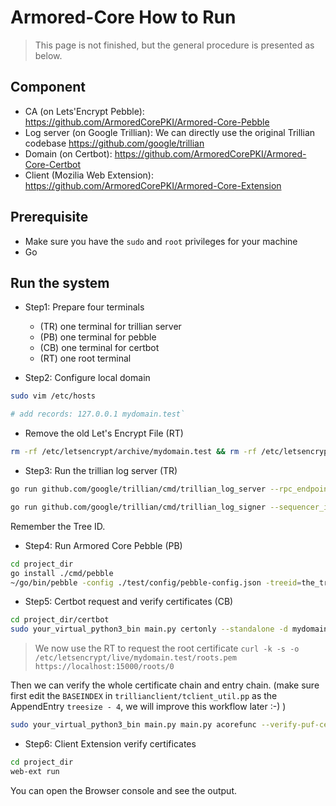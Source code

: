 # Armored-Core How to Run
> This page is not finished, but the general procedure is presented as below.
> 
## Component

- CA (on Lets'Encrypt Pebble): https://github.com/ArmoredCorePKI/Armored-Core-Pebble
- Log server (on Google Trillian): We can directly use the original Trillian codebase https://github.com/google/trillian 
- Domain (on Certbot): https://github.com/ArmoredCorePKI/Armored-Core-Certbot
- Client (Mozilia Web Extension): https://github.com/ArmoredCorePKI/Armored-Core-Extension

## Prerequisite

- Make sure you have the `sudo` and `root` privileges for your machine
- Go 

## Run the system

- Step1: Prepare four terminals
  - (TR) one terminal for trillian server
  - (PB) one terminal for pebble
  - (CB) one terminal for certbot
  - (RT) one root terminal

- Step2: Configure local domain

```bash
sudo vim /etc/hosts

# add records: 127.0.0.1 mydomain.test`
```
- Remove the old Let's Encrypt File (RT)

```bash
rm -rf /etc/letsencrypt/archive/mydomain.test && rm -rf /etc/letsencrypt/live/mydomain.test && rm -rf /etc/letsencrypt/renewal/mydomain.test.conf && rm -rf /etc/letsencrypt/accounts/localhost\:14000/
```

- Step3: Run the trillian log server (TR)

```bash
go run github.com/google/trillian/cmd/trillian_log_server --rpc_endpoint="localhost:50054" --http_endpoint="localhost:50055"

go run github.com/google/trillian/cmd/trillian_log_signer --sequencer_interval="1s" --batch_size=500 --rpc_endpoint="localhost:50056" --http_endpoint="localhost:50057" --num_sequencers=1 --force_master
```

Remember the Tree ID.


- Step4: Run Armored Core Pebble (PB)

```bash
cd project_dir
go install ./cmd/pebble
~/go/bin/pebble -config ./test/config/pebble-config.json -treeid=the_tree_id
```

- Step5: Certbot request and verify certificates (CB)

```bash
cd project_dir/certbot
sudo your_virtual_python3_bin main.py certonly --standalone -d mydomain.test --server https://localhost:14000/dir --email you@example.com --agree-tos --no-verify-ssl --http-01-port=5002
```

> We now use the RT to request the root certificate
`curl -k -s -o /etc/letsencrypt/live/mydomain.test/roots.pem https://localhost:15000/roots/0`

Then we can verify the whole certificate chain and entry chain. (make sure first edit the `BASEINDEX` in `trillianclient/tclient_util.pp` as the AppendEntry `treesize - 4`, we will improve this workflow later :-) )

```bash
sudo your_virtual_python3_bin main.py main.py acorefunc --verify-puf-cert --test-domain mydomain.test
```

- Step6: Client Extension verify certificates

```bash
cd project_dir
web-ext run
```

You can open the Browser console and see the output.
